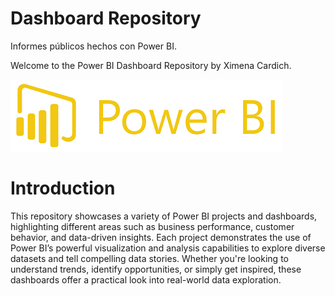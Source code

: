 # Dashboard Repository


Informes públicos hechos con Power BI.

Welcome to the Power BI Dashboard Repository by Ximena Cardich.

![Alt text](image.png)


# Introduction


This repository showcases a variety of Power BI projects and dashboards, highlighting different areas such as business performance, customer behavior, and data-driven insights. Each project demonstrates the use of Power BI’s powerful visualization and analysis capabilities to explore diverse datasets and tell compelling data stories. Whether you're looking to understand trends, identify opportunities, or simply get inspired, these dashboards offer a practical look into real-world data exploration.